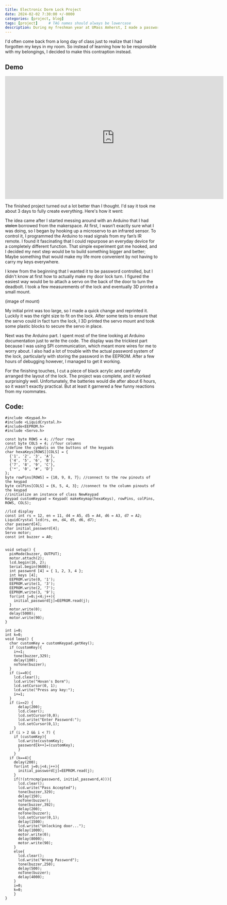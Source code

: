 ```yaml
---
title: Electronic Dorm Lock Project
date: 2024-02-02 7:30:00 +/-0000
categories: [project, blog]
tags: [project]     # TAG names should always be lowercase
description: During my freshman year at UMass Amherst, I made a password controlled lock for my dorm door because I didn't feel like bringing my keys everywhere. 
---
```


I'd often come back from a long day of class just to realize that I had forgotten my keys in my room. So instead of learning how to be responsible with my belongings, I decided to make this contraption instead. 


## Demo

<iframe width="720" height="405" src="https://www.youtube.com/embed/CfUNbOpJ_Sc" frameborder="0" allow="accelerometer; autoplay; clipboard-write; encrypted-media; gyroscope; picture-in-picture" allowfullscreen></iframe>
 

The finished project turned out a lot better than I thought. I'd say it took me about 3 days to fully create everything. Here's how it went:

The idea came after I started messing around with an Arduino that I had ~~stolen~~ borrowed from the makerspace. At first, I wasn’t exactly sure what I was doing, so I began by hooking up a microservo to an infrared sensor. To control it, I programmed the Arduino to read signals from my fan’s IR remote. I found it fascinating that I could repurpose an everyday device for a completely different function. That simple experiment got me hooked, and I decided my next step would be to build something bigger and better; Maybe something that would make my life more convenient by not having to carry my keys everywhere.

I knew from the beginning that I wanted it to be password controlled, but I didn't know at first how to actually make my door lock turn. I figured the easiest way would be to attach a servo on the back of the door to turn the deadbolt. I took a few measurements of the lock and eventually 3D printed a small mount.

(image of mount)

My initial print was too large, so I made a quick change and reprinted it. Luckily it was the right size to fit on the lock. After some tests to ensure that the servo could in fact turn the lock, I 3D printed the servo mount and took some plastic blocks to secure the servo in place.

Next was the Arduino part. I spent most of the time looking at Arduino documentation just to write the code. The display was the trickiest part because I was using SPI communication, which meant more wires for me to worry about. I also had a lot of trouble with the actual password system of the lock, particularly with storing the password in the EEPROM. After a few hours of debugging however, I managed to get it working. 

For the finishing touches, I cut a piece of black acrylic and carefully arranged the layout of the lock. The project was complete, and it worked surprisingly well. Unfortunately, the batteries would die after about 6 hours, so it wasn't exactly practical. But at least it garnered a few funny reactions from my roommates. 

## Code:

```
#include <Keypad.h>
#include <LiquidCrystal.h>
#include<EEPROM.h>
#include <Servo.h>

const byte ROWS = 4; //four rows
const byte COLS = 4; //four columns
//define the cymbols on the buttons of the keypads
char hexaKeys[ROWS][COLS] = {
  {'1', '2', '3', 'A'},
  {'4', '5', '6', 'B'},
  {'7', '8', '9', 'C'},
  {'*', '0', '#', 'D'}
};
byte rowPins[ROWS] = {10, 9, 8, 7}; //connect to the row pinouts of the keypad
byte colPins[COLS] = {6, 5, 4, 3}; //connect to the column pinouts of the keypad
//initialize an instance of class NewKeypad
Keypad customKeypad = Keypad( makeKeymap(hexaKeys), rowPins, colPins, ROWS, COLS);

//lcd display
const int rs = 12, en = 11, d4 = A5, d5 = A4, d6 = A3, d7 = A2;
LiquidCrystal lcd(rs, en, d4, d5, d6, d7);
char password[4];
char initial_password[4];
Servo motor;
const int buzzer = A0;


void setup() {
  pinMode(buzzer, OUTPUT);
  motor.attach(2);
  lcd.begin(16, 2);
  Serial.begin(9600);
  int password [4] = { 1, 2, 3, 4 };  
  int keys [4];
  EEPROM.write(0, '1');
  EEPROM.write(1, '3');
  EEPROM.write(2, '7');
  EEPROM.write(3, '9');
  for(int j=0;j<4;j++){
    initial_password[j]=EEPROM.read(j);
  }
  motor.write(0);
  delay(5000);
  motor.write(90);
}

int i=0;
int k=0;
void loop() {
  char customKey = customKeypad.getKey();
  if (customKey){
    i+=1;
    tone(buzzer,329);      
    delay(100);
    noTone(buzzer);   
  }
  if (i==0){
    lcd.clear();
    lcd.write("Hovan's Dorm");
    lcd.setCursor(0, 1);
    lcd.write("Press any key:");
    i+=1;
  }
  if (i==2) {
      delay(200);
      lcd.clear();
      lcd.setCursor(0,0);
      lcd.write("Enter Password:");   
      lcd.setCursor(0,1);   
    }
  if (i > 2 && i < 7) {
    if (customKey){
      lcd.write(customKey);
      password[k++]=(customKey);
      }   
    }
  if (k==4){
    delay(200);
    for(int j=0;j<4;j++){
      initial_password[j]=EEPROM.read(j);
    }
    if(!(strncmp(password, initial_password,4))){
      lcd.clear();
      lcd.write("Pass Accepted");
      tone(buzzer,329);      
      delay(150);
      noTone(buzzer);     
      tone(buzzer,392);            
      delay(200);
      noTone(buzzer);    
      lcd.setCursor(0,1);
      delay(1500);
      lcd.write("Unlocking door...");
      delay(1000);
      motor.write(0);
      delay(8000);
      motor.write(90);
    }
    else{
      lcd.clear();
      lcd.write("Wrong Password");
      tone(buzzer,250);            
      delay(500);
      noTone(buzzer);   
      delay(4000);
    }
    i=0;
    k=0;
    }
}
```


